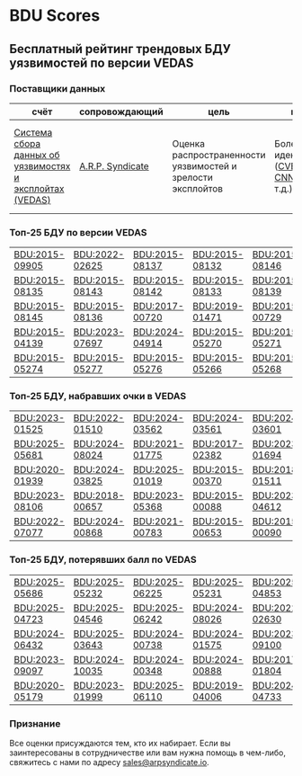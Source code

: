 
# BDU Scores
## Бесплатный рейтинг трендовых БДУ уязвимостей по версии VEDAS

### Поставщики данных
| счёт | cопровождающий | цель | покрытие | определение | частота |
| ----- | ---------- | ------- | -------- | ----------- | --------- |
| [Система сбора данных об уязвимостях и эксплойтах (VEDAS)](https://vedas.arpsyndicate.io) | [A.R.P. Syndicate](https://www.arpsyndicate.io) | Оценка распространенности уязвимостей и зрелости эксплойтов | Более 50 идентификаторов ([CVE](https://github.com/ARPSyndicate/cve-scores), [EUVD](https://github.com/ARPSyndicate/euvd-scores), [CNNVD](https://github.com/ARPSyndicate/cnnvd-scores), [BDU](https://github.com/ARPSyndicate/bdu-scores) и т.д.) | Аналитические данные с открытым исходным кодом (OSINT), полученные от [Exploit Observer](https://www.exploit.observer) | 6-8 часов |



<h3>Топ-25 БДУ по версии VEDAS</h3>

<table>
  <tr>
    <td><a href='https://vedas.arpsyndicate.io/?vuln=BDU:2015-09905'>BDU:2015-09905</a></td>
    <td><a href='https://vedas.arpsyndicate.io/?vuln=BDU:2022-02625'>BDU:2022-02625</a></td>
    <td><a href='https://vedas.arpsyndicate.io/?vuln=BDU:2015-08137'>BDU:2015-08137</a></td>
    <td><a href='https://vedas.arpsyndicate.io/?vuln=BDU:2015-08132'>BDU:2015-08132</a></td>
    <td><a href='https://vedas.arpsyndicate.io/?vuln=BDU:2015-08146'>BDU:2015-08146</a></td>
  </tr>
  <tr>
    <td><a href='https://vedas.arpsyndicate.io/?vuln=BDU:2015-08135'>BDU:2015-08135</a></td>
    <td><a href='https://vedas.arpsyndicate.io/?vuln=BDU:2015-08143'>BDU:2015-08143</a></td>
    <td><a href='https://vedas.arpsyndicate.io/?vuln=BDU:2015-08142'>BDU:2015-08142</a></td>
    <td><a href='https://vedas.arpsyndicate.io/?vuln=BDU:2015-08133'>BDU:2015-08133</a></td>
    <td><a href='https://vedas.arpsyndicate.io/?vuln=BDU:2015-08139'>BDU:2015-08139</a></td>
  </tr>
  <tr>
    <td><a href='https://vedas.arpsyndicate.io/?vuln=BDU:2015-08145'>BDU:2015-08145</a></td>
    <td><a href='https://vedas.arpsyndicate.io/?vuln=BDU:2015-08136'>BDU:2015-08136</a></td>
    <td><a href='https://vedas.arpsyndicate.io/?vuln=BDU:2017-00720'>BDU:2017-00720</a></td>
    <td><a href='https://vedas.arpsyndicate.io/?vuln=BDU:2019-01471'>BDU:2019-01471</a></td>
    <td><a href='https://vedas.arpsyndicate.io/?vuln=BDU:2015-00729'>BDU:2015-00729</a></td>
  </tr>
  <tr>
    <td><a href='https://vedas.arpsyndicate.io/?vuln=BDU:2015-04139'>BDU:2015-04139</a></td>
    <td><a href='https://vedas.arpsyndicate.io/?vuln=BDU:2023-07697'>BDU:2023-07697</a></td>
    <td><a href='https://vedas.arpsyndicate.io/?vuln=BDU:2024-04914'>BDU:2024-04914</a></td>
    <td><a href='https://vedas.arpsyndicate.io/?vuln=BDU:2015-05270'>BDU:2015-05270</a></td>
    <td><a href='https://vedas.arpsyndicate.io/?vuln=BDU:2015-05271'>BDU:2015-05271</a></td>
  </tr>
  <tr>
    <td><a href='https://vedas.arpsyndicate.io/?vuln=BDU:2015-05274'>BDU:2015-05274</a></td>
    <td><a href='https://vedas.arpsyndicate.io/?vuln=BDU:2015-05277'>BDU:2015-05277</a></td>
    <td><a href='https://vedas.arpsyndicate.io/?vuln=BDU:2015-05276'>BDU:2015-05276</a></td>
    <td><a href='https://vedas.arpsyndicate.io/?vuln=BDU:2015-05266'>BDU:2015-05266</a></td>
    <td><a href='https://vedas.arpsyndicate.io/?vuln=BDU:2015-05268'>BDU:2015-05268</a></td>
  </tr>
</table>


<h3>Топ-25 БДУ, набравших очки в VEDAS</h3>

<table>
  <tr>
    <td><a href='https://vedas.arpsyndicate.io/?vuln=BDU:2023-01525'>BDU:2023-01525</a></td>
    <td><a href='https://vedas.arpsyndicate.io/?vuln=BDU:2022-01510'>BDU:2022-01510</a></td>
    <td><a href='https://vedas.arpsyndicate.io/?vuln=BDU:2024-03562'>BDU:2024-03562</a></td>
    <td><a href='https://vedas.arpsyndicate.io/?vuln=BDU:2024-03561'>BDU:2024-03561</a></td>
    <td><a href='https://vedas.arpsyndicate.io/?vuln=BDU:2024-03601'>BDU:2024-03601</a></td>
  </tr>
  <tr>
    <td><a href='https://vedas.arpsyndicate.io/?vuln=BDU:2025-05681'>BDU:2025-05681</a></td>
    <td><a href='https://vedas.arpsyndicate.io/?vuln=BDU:2024-08024'>BDU:2024-08024</a></td>
    <td><a href='https://vedas.arpsyndicate.io/?vuln=BDU:2021-01775'>BDU:2021-01775</a></td>
    <td><a href='https://vedas.arpsyndicate.io/?vuln=BDU:2017-02382'>BDU:2017-02382</a></td>
    <td><a href='https://vedas.arpsyndicate.io/?vuln=BDU:2023-01694'>BDU:2023-01694</a></td>
  </tr>
  <tr>
    <td><a href='https://vedas.arpsyndicate.io/?vuln=BDU:2020-01939'>BDU:2020-01939</a></td>
    <td><a href='https://vedas.arpsyndicate.io/?vuln=BDU:2024-03825'>BDU:2024-03825</a></td>
    <td><a href='https://vedas.arpsyndicate.io/?vuln=BDU:2025-01019'>BDU:2025-01019</a></td>
    <td><a href='https://vedas.arpsyndicate.io/?vuln=BDU:2015-00370'>BDU:2015-00370</a></td>
    <td><a href='https://vedas.arpsyndicate.io/?vuln=BDU:2018-01511'>BDU:2018-01511</a></td>
  </tr>
  <tr>
    <td><a href='https://vedas.arpsyndicate.io/?vuln=BDU:2023-08106'>BDU:2023-08106</a></td>
    <td><a href='https://vedas.arpsyndicate.io/?vuln=BDU:2018-00657'>BDU:2018-00657</a></td>
    <td><a href='https://vedas.arpsyndicate.io/?vuln=BDU:2023-05368'>BDU:2023-05368</a></td>
    <td><a href='https://vedas.arpsyndicate.io/?vuln=BDU:2015-00088'>BDU:2015-00088</a></td>
    <td><a href='https://vedas.arpsyndicate.io/?vuln=BDU:2023-04612'>BDU:2023-04612</a></td>
  </tr>
  <tr>
    <td><a href='https://vedas.arpsyndicate.io/?vuln=BDU:2022-07077'>BDU:2022-07077</a></td>
    <td><a href='https://vedas.arpsyndicate.io/?vuln=BDU:2024-00868'>BDU:2024-00868</a></td>
    <td><a href='https://vedas.arpsyndicate.io/?vuln=BDU:2021-00783'>BDU:2021-00783</a></td>
    <td><a href='https://vedas.arpsyndicate.io/?vuln=BDU:2015-00653'>BDU:2015-00653</a></td>
    <td><a href='https://vedas.arpsyndicate.io/?vuln=BDU:2015-00090'>BDU:2015-00090</a></td>
  </tr>
</table>


<h3>Топ-25 БДУ, потерявших балл по VEDAS</h3>

<table>
  <tr>
    <td><a href='https://vedas.arpsyndicate.io/?vuln=BDU:2025-05686'>BDU:2025-05686</a></td>
    <td><a href='https://vedas.arpsyndicate.io/?vuln=BDU:2025-05232'>BDU:2025-05232</a></td>
    <td><a href='https://vedas.arpsyndicate.io/?vuln=BDU:2025-06225'>BDU:2025-06225</a></td>
    <td><a href='https://vedas.arpsyndicate.io/?vuln=BDU:2025-05231'>BDU:2025-05231</a></td>
    <td><a href='https://vedas.arpsyndicate.io/?vuln=BDU:2025-04853'>BDU:2025-04853</a></td>
  </tr>
  <tr>
    <td><a href='https://vedas.arpsyndicate.io/?vuln=BDU:2025-04723'>BDU:2025-04723</a></td>
    <td><a href='https://vedas.arpsyndicate.io/?vuln=BDU:2025-04546'>BDU:2025-04546</a></td>
    <td><a href='https://vedas.arpsyndicate.io/?vuln=BDU:2025-06242'>BDU:2025-06242</a></td>
    <td><a href='https://vedas.arpsyndicate.io/?vuln=BDU:2024-08026'>BDU:2024-08026</a></td>
    <td><a href='https://vedas.arpsyndicate.io/?vuln=BDU:2022-02630'>BDU:2022-02630</a></td>
  </tr>
  <tr>
    <td><a href='https://vedas.arpsyndicate.io/?vuln=BDU:2024-06432'>BDU:2024-06432</a></td>
    <td><a href='https://vedas.arpsyndicate.io/?vuln=BDU:2025-03643'>BDU:2025-03643</a></td>
    <td><a href='https://vedas.arpsyndicate.io/?vuln=BDU:2024-00738'>BDU:2024-00738</a></td>
    <td><a href='https://vedas.arpsyndicate.io/?vuln=BDU:2024-01575'>BDU:2024-01575</a></td>
    <td><a href='https://vedas.arpsyndicate.io/?vuln=BDU:2023-09100'>BDU:2023-09100</a></td>
  </tr>
  <tr>
    <td><a href='https://vedas.arpsyndicate.io/?vuln=BDU:2023-09097'>BDU:2023-09097</a></td>
    <td><a href='https://vedas.arpsyndicate.io/?vuln=BDU:2024-10035'>BDU:2024-10035</a></td>
    <td><a href='https://vedas.arpsyndicate.io/?vuln=BDU:2024-00348'>BDU:2024-00348</a></td>
    <td><a href='https://vedas.arpsyndicate.io/?vuln=BDU:2024-00888'>BDU:2024-00888</a></td>
    <td><a href='https://vedas.arpsyndicate.io/?vuln=BDU:2017-01804'>BDU:2017-01804</a></td>
  </tr>
  <tr>
    <td><a href='https://vedas.arpsyndicate.io/?vuln=BDU:2020-05179'>BDU:2020-05179</a></td>
    <td><a href='https://vedas.arpsyndicate.io/?vuln=BDU:2023-01999'>BDU:2023-01999</a></td>
    <td><a href='https://vedas.arpsyndicate.io/?vuln=BDU:2025-06110'>BDU:2025-06110</a></td>
    <td><a href='https://vedas.arpsyndicate.io/?vuln=BDU:2019-04006'>BDU:2019-04006</a></td>
    <td><a href='https://vedas.arpsyndicate.io/?vuln=BDU:2024-04733'>BDU:2024-04733</a></td>
  </tr>
</table>


### Признание
Все оценки присуждаются тем, кто их набирает.
Если вы заинтересованы в сотрудничестве или вам нужна помощь в чем-либо, свяжитесь с нами по адресу [sales@arpsyndicate.io](mailto:sales@arpsyndicate.io).

